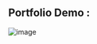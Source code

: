 ## Portfolio Demo : 


![image](https://user-images.githubusercontent.com/101810628/226094394-22cf2f23-216f-4c6f-81ab-fdcc4370d67f.png)
